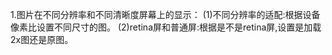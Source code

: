 1.图片在不同分辨率和不同清晰度屏幕上的显示：
  (1)不同分辨率的适配:根据设备像素比设置不同尺寸的图。
  (2)retina屏和普通屏:根据是不是retina屏,设置是加载2x图还是原图。

